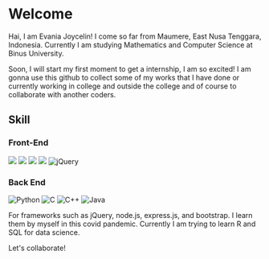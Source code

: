 # Welcome
Hai, I am Evania Joycelin!
I come so far from Maumere, East Nusa Tenggara, Indonesia. Currently I am studying Mathematics and Computer Science at Binus University. 

Soon, I will start my first moment to get a internship, I am so excited!
I am gonna use this github to collect some of my works that I have done or currently working in college and outside the college and of course to collaborate with another coders. 

## Skill
### Front-End
<img src="https://img.shields.io/badge/HTML5-E34F26?style=for-the-badge&logo=html5&logoColor=white"> <img  src="https://img.shields.io/badge/CSS3-1572B6?style=for-the-badge&logo=css3&logoColor=white"> <img  src="https://img.shields.io/badge/JavaScript-F7DF1E?style=for-the-badge&logo=javascript&logoColor=black"> <img  src="https://img.shields.io/badge/Bootstrap-563D7C?style=for-the-badge&logo=bootstrap&logoColor=white"> <img alt="jQuery" src="https://img.shields.io/badge/jquery%20-%230769AD.svg?&style=for-the-badge&logo=jquery&logoColor=white">

### Back End
<img alt="Python" src="https://img.shields.io/badge/python%20-%2314354C.svg?&style=for-the-badge&logo=python&logoColor=white"/> <img alt="C" src="https://img.shields.io/badge/c%20-%2300599C.svg?&style=for-the-badge&logo=c&logoColor=white"/> <img alt="C++" src="https://img.shields.io/badge/c++%20-%2300599C.svg?&style=for-the-badge&logo=c%2B%2B&ogoColor=white"/> <img alt="Java" src="https://img.shields.io/badge/java-%23ED8B00.svg?&style=for-the-badge&logo=java&logoColor=white"/>

For frameworks such as jQuery, node.js, express.js, and bootstrap. I learn them by myself in this covid pandemic. 
Currently I am trying to learn R and SQL for data science. 

Let's collaborate!
